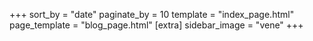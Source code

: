 +++
sort_by = "date"
paginate_by = 10
template = "index_page.html"
page_template = "blog_page.html"
[extra]
sidebar_image = "vene"
+++
